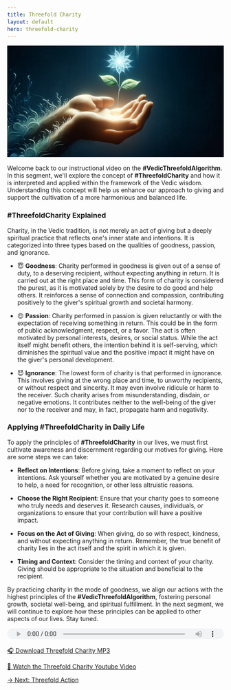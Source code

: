 ```yaml
---
title: Threefold Charity
layout: default
hero: threefold-charity
---
```


![Threefold Charity](/assets/img/ins-threefold-charity.png)

Welcome back to our instructional video on the **#VedicThreefoldAlgorithm**. In this segment, we'll explore the concept of **#ThreefoldCharity** and how it is interpreted and applied within the framework of the Vedic wisdom. Understanding this concept will help us enhance our approach to giving and support the cultivation of a more harmonious and balanced life.

### #ThreefoldCharity Explained

Charity, in the Vedic tradition, is not merely an act of giving but a deeply spiritual practice that reflects one's inner state and intentions. It is categorized into three types based on the qualities of goodness, passion, and ignorance.

  - 😇 **Goodness**: Charity performed in goodness is given out of a sense of duty, to a deserving recipient, without expecting anything in return. It is carried out at the right place and time. This form of charity is considered the purest, as it is motivated solely by the desire to do good and help others. It reinforces a sense of connection and compassion, contributing positively to the giver's spiritual growth and societal harmony.

  - 😍 **Passion**: Charity performed in passion is given reluctantly or with the expectation of receiving something in return. This could be in the form of public acknowledgment, respect, or a favor. The act is often motivated by personal interests, desires, or social status. While the act itself might benefit others, the intention behind it is self-serving, which diminishes the spiritual value and the positive impact it might have on the giver's personal development.

  - 😈 **Ignorance**: The lowest form of charity is that performed in ignorance. This involves giving at the wrong place and time, to unworthy recipients, or without respect and sincerity. It may even involve ridicule or harm to the receiver. Such charity arises from misunderstanding, disdain, or negative emotions. It contributes neither to the well-being of the giver nor to the receiver and may, in fact, propagate harm and negativity.

### Applying #ThreefoldCharity in Daily Life

To apply the principles of **#ThreefoldCharity** in our lives, we must first cultivate awareness and discernment regarding our motives for giving. Here are some steps we can take:

  - **Reflect on Intentions**: Before giving, take a moment to reflect on your intentions. Ask yourself whether you are motivated by a genuine desire to help, a need for recognition, or other less altruistic reasons.

  - **Choose the Right Recipient**: Ensure that your charity goes to someone who truly needs and deserves it. Research causes, individuals, or organizations to ensure that your contribution will have a positive impact.

  - **Focus on the Act of Giving**: When giving, do so with respect, kindness, and without expecting anything in return. Remember, the true benefit of charity lies in the act itself and the spirit in which it is given.

  - **Timing and Context**: Consider the timing and context of your charity. Giving should be appropriate to the situation and beneficial to the recipient.

By practicing charity in the mode of goodness, we align our actions with the highest principles of the **#VedicThreefoldAlgorithm**, fostering personal growth, societal well-being, and spiritual fulfillment. In the next segment, we will continue to explore how these principles can be applied to other aspects of our lives. Stay tuned.

<audio src="https://indra.team/audio/indra/threefold-charity.mp3" controls style="width:100%;height:25px"></audio>

[🎧 Download Threefold Charity MP3](https://indra.team/audio/indra/threefold-charity.mp3)

[🍿 Watch the Threefold Charity Youtube Video](https://youtu.be/5c8Ab_xXH84)

[→ Next: Threefold Action](threefold-action)
